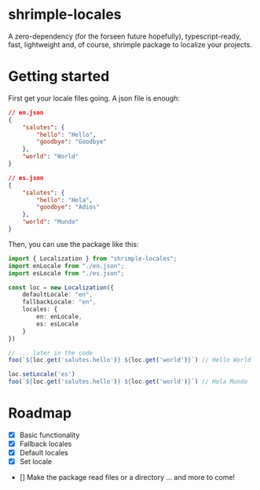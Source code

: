 # shrimple-locales

A zero-dependency (for the forseen future hopefully), typescript-ready, fast, lightweight and, of course, shrimple package to localize your projects.

# Getting started

First get your locale files going. A json file is enough:
```json
// en.json
{
    "salutes": {
        "hello": "Hello",
        "goodbye": "Goodbye"
    },
    "world": "World"
}

// es.json
{
    "salutes": {
        "hello": "Hola",
        "goodbye": "Adiós"
    },
    "world": "Mundo"
}
```

Then, you can use the package like this:
```ts
import { Localization } from "shrimple-locales";
import enLocale from "./en.json";
import esLocale from "./es.json";

const loc = new Localization({
    defaultLocale: "en",
    fallbackLocale: "en",
    locales: {
        en: enLocale,
        es: esLocale
    }
})

// ... later in the code
foo(`${loc.get('salutes.hello')} ${loc.get('world')}`) // Hello World

loc.setLocale('es')
foo(`${loc.get('salutes.hello')} ${loc.get('world')}`) // Hola Mundo
```

# Roadmap
- [x] Basic functionality
- [x] Fallback locales
- [x] Default locales
- [x] Set locale
- [] Make the package read files or a directory
... and more to come!